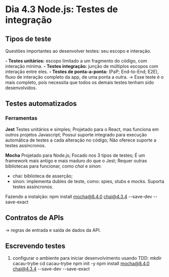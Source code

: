 # Dia 4.3 Node.js: Testes de integração

## Tipos de teste

Questões importantes ao desenvolver testes: seu escopo e interação.

**- Testes unitários:** escopo limitado a um fragmento do código, com interação mínima.
**- Testes integração:** junção de múltiplos escopos com interação entre eles.
**- Testes de ponta-a-ponta:** (PaP; End-to-End; E2E), fluxo de interação completo da app, de uma ponta a outra.
-> Esse teste é o mais completo, pois necessita que todos os demais testes tenham sido desenvolvidos.

## Testes automatizados

### Ferramentas

**Jest**
Testes unitários e simples;
Projetado para o React, mas funciona em outros projetos Javascript;
Possui suporte integrado para execução automática de testes a cada alteração no código;
Não oferece suporte a testes assíncronos.

**Mocha**
Projetado para Node.js;
Focado nos 3 tipos de testes;
É um framework mais antigo e mais maduro do que o Jest;
Requer outras bibliotecas para funcionar, como _chai_ e _sinon_:

- chai: biblioteca de asserção;
- sinon: implementa dubles de teste, como: spies, stubs e mocks.
  Suporta testes assíncronos.

Fazendo a instalção:
npm install mocha@8.4.0 chai@4.3.4 --save-dev --save-exact

## Contratos de APIs

-> regras de entrada e saída de dados da API.

## Escrevendo testes

1. configurar o ambiente para iniciar desenvolvimento usando TDD:
   mkdir cacau-trybe
   cd cacau-trybe
   npm init -y
   npm install mocha@8.4.0 chai@4.3.4 --save-dev --save-exact
